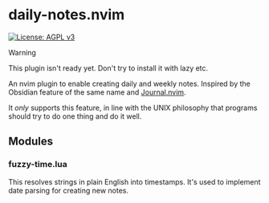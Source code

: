 # daily-notes.nvim

[![License: AGPL v3](https://img.shields.io/badge/License-AGPL_v3-blue.svg)](https://www.gnu.org/licenses/agpl-3.0)

> [!warning]
>
> This plugin isn't ready yet. Don't try to install it with lazy etc.

An nvim plugin to enable creating daily and weekly notes. Inspired by the
Obsidian feature of the same name and
[Journal.nvim](https://github.com/jakobkhansen/journal.nvim).

It _only_ supports this feature, in line with the UNIX philosophy that programs
should try to do one thing and do it well.

## Modules

### fuzzy-time.lua

This resolves strings in plain English into timestamps. It's used to implement
date parsing for creating new notes.
